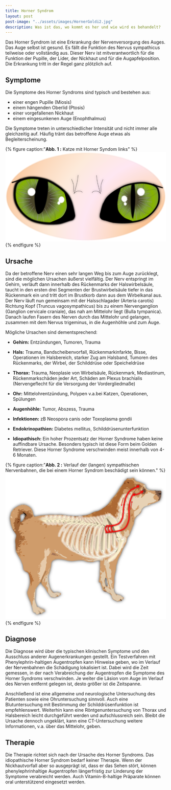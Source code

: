```yaml
---
title: Horner Syndrom
layout: post
post-image: "../assets/images/HornerGoldi2.jpg"
description: Was ist das, wo kommt es her und wie wird es behandelt?
---
```


Das Horner Syndrom ist eine Erkrankung der Nervenversorgung des Auges. Das Auge selbst ist gesund. Es fällt die Funktion des Nervus sympathicus teilweise oder vollständig aus. Dieser Nerv ist mitverantwortlich für die Funktion der Pupille, der Lider, der Nickhaut und für die Augapfelposition. Die Erkrankung tritt in der Regel ganz plötzlich auf.

## Symptome

Die Symptome des Horner Syndroms sind typisch und bestehen aus:

- einer engen Pupille (Miosis)
- einem hängenden Oberlid (Ptosis)
- einer vorgefallenen Nickhaut
- einem eingesunkenen Auge (Enophthalmus)

Die Symptome treten in unterschiedlicher Intensität und nicht immer alle gleichzeitig auf. Häufig tränt das betroffene Auge etwas als Begleiterscheinung.


{% figure caption:"**Abb. 1 :** Katze mit Horner Syndom links" %}
![Dermoid](../assets/images/horner1.png)
{% endfigure %}


## Ursache

Da der betroffene Nerv einen sehr langen Weg bis zum Auge zurücklegt, sind die möglichen Ursachen äußerst vielfältig. Der Nerv entspringt im Gehirn, verläuft dann innerhalb des Rückenmarks  der  Halswirbelsäule, taucht in den ersten drei Segmenten der Brustwirbelsäule tiefer in das Rückenmark ein und tritt dort im Brustkorb dann aus dem Wirbelkanal aus. Der Nerv läuft nun gemeinsam mit der Halsschlagader (Arteria carotis) Richtung Kopf (Truncus vagosympathicus) bis zu einem Nervenganglion (Ganglion cervicale craniale), das nah am Mittelohr liegt (Bulla tympanica). Danach laufen Fasern des Nerven durch das Mittelohr und gelangen, zusammen mit dem Nervus trigeminus, in die Augenhöhle und zum Auge.

Mögliche Ursachen sind dementsprechend:

- **Gehirn:**
  Entzündungen, Tumoren, Trauma

- **Hals:**
  Trauma, Bandscheibenvorfall, Rückenmarkinfarkte, Bisse, Operationen im Halsbereich, starker Zug am Halsband, Tumoren des Rückenmarks, der Wirbel, der Schilddrüse oder Speicheldrüse

- **Thorax:**
  Trauma, Neoplasie von Wirbelsäule, Rückenmark, Mediastinum, Rückenmarkschäden jeder Art, Schäden am Plexus brachialis (Nervengeflecht für die Versorgung der Vordergliedmaße)

- **Ohr:** 
  Mittelohrentzündung, Polypen v.a.bei Katzen, Operationen, Spülungen

- **Augenhöhle:** 
  Tumor, Abszess, Trauma

- **Infektionen:**
  zB Neospora canis oder Toxoplasma gondii

- **Endokrinopathien:**
  Diabetes mellitus, Schilddrüsenunterfunktion

- **Idiopathisch:**
  Ein hoher Prozentsatz der Horner Syndrome haben keine auffindbare Ursache. Besonders typisch ist diese Form beim Golden Retriever. Diese Horner Syndrome verschwinden meist innerhalb von 4-6 Monaten.


{% figure caption:"**Abb. 2 :** Verlauf der (langen) sympathischen Nervenbahnen, die bei einem Horner Syndrom beschädigt sein können." %}
![Dermoid](../assets/images/horner2.png)
{% endfigure %}

## Diagnose

Die Diagnose wird über die typischen klinischen Symptome und den Ausschluss anderer Augenerkrankungen gestellt. Ein Testverfahren mit Phenylephrin-haltigen Augentropfen kann Hinweise geben, wo im Verlauf der Nervenbahnen die Schädigung lokalisiert ist. Dabei wird die Zeit gemessen, in der nach Verabreichung der Augentropfen die Symptome des Horner Syndroms verschwinden. Je weiter die Läsion vom Auge im Verlauf des Nerven  entfernt gelegen ist, desto größer ist die Zeitspanne. 

Anschließend ist eine allgemeine und neurologische Untersuchung des Patienten sowie eine Ohruntersuchung sinnvoll. Auch eine Blutuntersuchung mit Bestimmung der Schilddrüsenfunktion ist empfehlenswert. Weiterhin kann eine Röntgenuntersuchung von Thorax und Halsbereich leicht durchgeführt werden und aufschlussreich sein. Bleibt die Ursache dennoch ungeklärt, kann eine CT-Untersuchung weitere Informationen, v.a. über das Mittelohr, geben. 

## Therapie

Die Therapie richtet sich nach der Ursache des Horner Syndroms. Das idiopathische Horner Syndrom bedarf keiner Therapie. Wenn der Nickhautvorfall aber so ausgeprägt ist, dass er das Sehen stört, können phenylephrinhaltige Augentropfen längerfristig zur Linderung der Symptome verabreicht werden. Auch Vitamin-B-haltige Präparate können oral unterstützend eingesetzt werden. 
 
